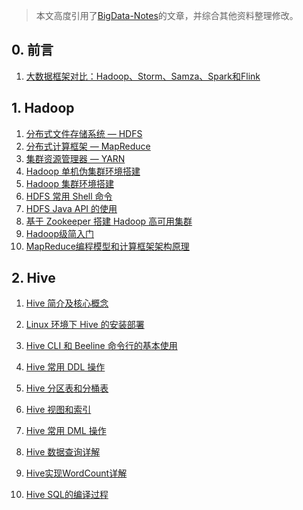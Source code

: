 > 本文高度引用了[BigData-Notes](https://github.com/heibaiying/BigData-Notes)的文章，并综合其他资料整理修改。

## 0. 前言

1. [大数据框架对比：Hadoop、Storm、Samza、Spark和Flink]()

## 1. Hadoop

1. [分布式文件存储系统 — HDFS]()
2. [分布式计算框架 — MapReduce]()
3. [集群资源管理器 — YARN]()
4. [Hadoop 单机伪集群环境搭建]()
5. [Hadoop 集群环境搭建]()
6. [HDFS 常用 Shell 命令]()
7. [HDFS Java API 的使用]()
8. [基于 Zookeeper 搭建 Hadoop 高可用集群]()
9. [Hadoop级简入门]()
10. [MapReduce编程模型和计算框架架构原理]()

## 2. Hive

1. [Hive 简介及核心概念]()

2. [Linux 环境下 Hive 的安装部署]()

3. [Hive CLI 和 Beeline 命令行的基本使用]()

4. [Hive 常用 DDL 操作]()

5. [Hive 分区表和分桶表]()

6. [Hive 视图和索引]()

7. [Hive 常用 DML 操作]()

8. [Hive 数据查询详解]()

9. [Hive实现WordCount详解]()

10. [Hive SQL的编译过程]()